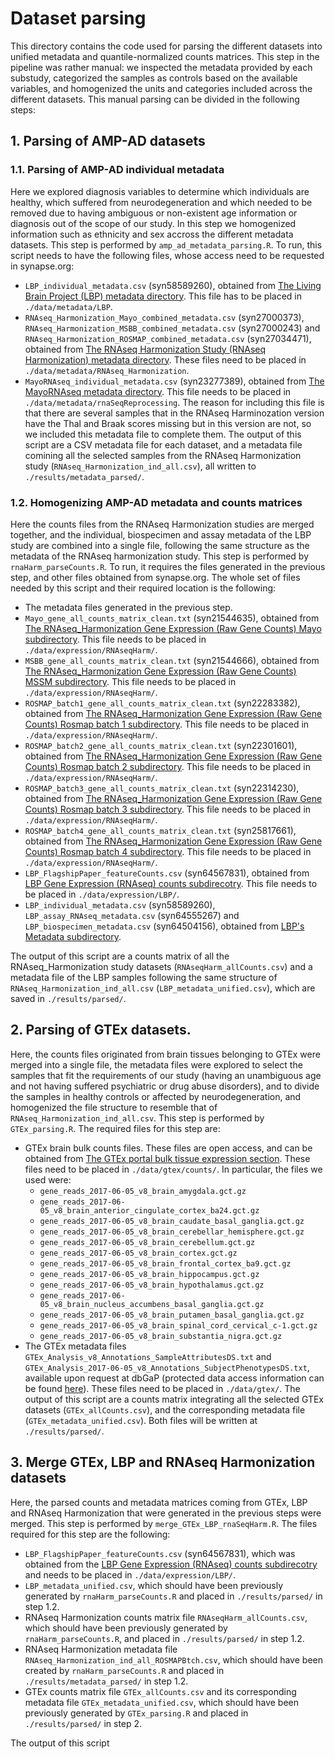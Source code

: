 # Dataset parsing
This directory contains the code used for parsing the different datasets into unified metadata and quantile-normalized counts matrices. This step in the pipeline was rather manual: we inspected the metadata provided by each substudy, categorized the samples as controls based on the available variables, and homogenized the units and categories included across the different datasets.
This manual parsing can be divided in the following steps:
## 1. Parsing of AMP-AD datasets
### 1.1. Parsing of AMP-AD individual metadata
Here we explored diagnosis variables to determine which individuals are healthy, which suffered from neurodegeneration and which needed to be removed due to having ambiguous or non-existent age information or diagnosis out of the scope of our study. In this step we homogenized information such as ethnicity and sex accross the different metadata datasets. This step is performed by `amp_ad_metadata_parsing.R`. To run, this script needs to have the following files, whose access need to be requested in synapse.org:
- `LBP_individual_metadata.csv` (syn58589260), obtained from [The Living Brain Project (LBP) metadata directory](https://www.synapse.org/Synapse:syn27127033). This file has to be placed in `./data/metadata/LBP`.
- `RNAseq_Harmonization_Mayo_combined_metadata.csv` (syn27000373), `RNAseq_Harmonization_MSBB_combined_metadata.csv` (syn27000243) and `RNAseq_Harmonization_ROSMAP_combined_metadata.csv` (syn27034471), obtained from [The RNAseq Harmonization Study (RNAseq Harmonization) metadata directory](https://www.synapse.org/Synapse:syn27000096). These files need to be placed in `./data/metadata/RNAseq_Harmonization`.
- `MayoRNAseq_individual_metadata.csv` (syn23277389), obtained from [The MayoRNAseq metadata directory](https://www.synapse.org/Synapse:syn23634010). This file needs to be placed in `./data/metadata/rnaSeqReprocessing`. The reason for including this file is that there are several samples that in the RNAseq Harminozation version have the Thal and Braak scores missing but in this version are not, so we included this metadata file to complete them.
The output of this script are a CSV metadata file for each dataset, and a metadata file comining all the selected samples from the RNAseq Harmonization study (`RNAseq_Harmonization_ind_all.csv`), all written to `./results/metadata_parsed/`.
### 1.2. Homogenizing AMP-AD metadata and counts matrices
Here the counts files from the RNAseq Harmonization studies are merged together, and the individual, biospecimen and assay metadata of the LBP study are combined into a single file, following the same structure as the metadata of the RNAseq harmonization study. This step is performed by `rnaHarm_parseCounts.R`. To run, it requires the files generated in the previous step, and other files obtained from synapse.org. The whole set of files needed by this script and their required location  is the following:
- The metadata files generated in the previous step.
- `Mayo_gene_all_counts_matrix_clean.txt` (syn21544635), obtained from [The RNAseq_Harmonization Gene Expression (Raw Gene Counts) Mayo subdirectory](https://www.synapse.org/Synapse:syn20825471). This file needs to be placed in `./data/expression/RNAseqHarm/`.
- `MSBB_gene_all_counts_matrix_clean.txt` (syn21544666), obtained from [The RNAseq_Harmonization Gene Expression (Raw Gene Counts) MSSM subdirectory](https://www.synapse.org/Synapse:syn20957610). This file needs to be placed in `./data/expression/RNAseqHarm/`.
- `ROSMAP_batch1_gene_all_counts_matrix_clean.txt` (syn22283382), obtained from [The RNAseq_Harmonization Gene Expression (Raw Gene Counts) Rosmap batch 1 subdirectory](https://www.synapse.org/Synapse:syn22279877). This file needs to be placed in `./data/expression/RNAseqHarm/`.
- `ROSMAP_batch2_gene_all_counts_matrix_clean.txt` (syn22301601), obtained from [The RNAseq_Harmonization Gene Expression (Raw Gene Counts) Rosmap batch 2 subdirectory](https://www.synapse.org/Synapse:syn22296752). This file needs to be placed in `./data/expression/RNAseqHarm/`.
- `ROSMAP_batch3_gene_all_counts_matrix_clean.txt` (syn22314230), obtained from [The RNAseq_Harmonization Gene Expression (Raw Gene Counts) Rosmap batch 3 subdirectory](https://www.synapse.org/Synapse:syn22300974). This file needs to be placed in `./data/expression/RNAseqHarm/`.
- `ROSMAP_batch4_gene_all_counts_matrix_clean.txt` (syn25817661), obtained from [The RNAseq_Harmonization Gene Expression (Raw Gene Counts) Rosmap batch 4 subdirectory](https://www.synapse.org/Synapse:syn25810549). This file needs to be placed in `./data/expression/RNAseqHarm/`.
- `LBP_FlagshipPaper_featureCounts.csv` (syn64567831), obtained from [LBP Gene Expression (RNAseq) counts subdirecotry](https://www.synapse.org/Synapse:syn52132890). This file needs to be placed in `./data/expression/LBP/`.
- `LBP_individual_metadata.csv` (syn58589260), `LBP_assay_RNAseq_metadata.csv` (syn64555267) and `LBP_biospecimen_metadata.csv` (syn64504156), obtained from [LBP's Metadata subdirectory](https://www.synapse.org/Synapse:syn27127033).

The output of this script are a counts matrix of all the RNAseq_Harmonization study datasets (`RNAseqHarm_allCounts.csv`) and a metadata file of the LBP samples following the same structure of `RNAseq_Harmonization_ind_all.csv` (`LBP_metadata_unified.csv`), which are saved in `./results/parsed/`.
## 2. Parsing of GTEx datasets.
Here, the counts files originated from brain tissues belonging to GTEx were merged into a single file, the metadata files were explored to select the samples that fit the requirements of our study (having an unambiguous age and not having suffered psychiatric or drug abuse disorders), and to divide the samples in healthy controls or affected by neurodegeneration, and homogenized the file structure to resemble that of `RNAseq_Harmonization_ind_all.csv`. This step is performed by `GTEx_parsing.R`. The required files for this step are:
- GTEx brain bulk counts files. These files are open access, and can be obtained from [The GTEx portal bulk tissue expression section](https://www.gtexportal.org/home/downloads/adult-gtex/bulk_tissue_expression). These files need to be placed in `./data/gtex/counts/`. In particular, the files we used were:
    - `gene_reads_2017-06-05_v8_brain_amygdala.gct.gz`
    - `gene_reads_2017-06-05_v8_brain_anterior_cingulate_cortex_ba24.gct.gz`
    - `gene_reads_2017-06-05_v8_brain_caudate_basal_ganglia.gct.gz`
    - `gene_reads_2017-06-05_v8_brain_cerebellar_hemisphere.gct.gz`
    - `gene_reads_2017-06-05_v8_brain_cerebellum.gct.gz`
    - `gene_reads_2017-06-05_v8_brain_cortex.gct.gz`
    - `gene_reads_2017-06-05_v8_brain_frontal_cortex_ba9.gct.gz`
    - `gene_reads_2017-06-05_v8_brain_hippocampus.gct.gz`
    - `gene_reads_2017-06-05_v8_brain_hypothalamus.gct.gz`
    - `gene_reads_2017-06-05_v8_brain_nucleus_accumbens_basal_ganglia.gct.gz`
    - `gene_reads_2017-06-05_v8_brain_putamen_basal_ganglia.gct.gz`
    - `gene_reads_2017-06-05_v8_brain_spinal_cord_cervical_c-1.gct.gz`
    - `gene_reads_2017-06-05_v8_brain_substantia_nigra.gct.gz`
- The GTEx metadata files `GTEx_Analysis_v8_Annotations_SampleAttributesDS.txt` and `GTEx_Analysis_2017-06-05_v8_Annotations_SubjectPhenotypesDS.txt`, available upon request at dbGaP (protected data access information can be found [here](https://www.gtexportal.org/home/protectedDataAccess)). These files need to be placed in `./data/gtex/`.
The output of this script are a counts matrix integrating all the selected GTEx datasets (`GTEx_allCounts.csv`), and the corresponding metadata file (`GTEx_metadata_unified.csv`). Both files will be written at `./results/parsed/`.
## 3. Merge GTEx, LBP and RNAseq Harmonization datasets
Here, the parsed counts and metadata matrices coming from GTEx, LBP and RNAseq Harmonization that were generated in the previous steps were merged. This step is performed by `merge_GTEx_LBP_rnaSeqHarm.R`. The files required for this step are the following:
- `LBP_FlagshipPaper_featureCounts.csv` (syn64567831), which was obtained from the [LBP Gene Expression (RNAseq) counts subdirecotry](https://www.synapse.org/Synapse:syn52132890) and needs to be placed in `./data/expression/LBP/`.
- `LBP_metadata_unified.csv`, which should have been previously generated by `rnaHarm_parseCounts.R` and placed in `./results/parsed/` in step 1.2.
- RNAseq Harmonization counts matrix file `RNAseqHarm_allCounts.csv`, which should have been previously generated by `rnaHarm_parseCounts.R`, and placed in `./results/parsed/` in step 1.2.
- RNAseq Harmonization metadata file `RNAseq_Harmonization_ind_all_ROSMAPBtch.csv`, which should have been created by `rnaHarm_parseCounts.R` and placed in `./results/metadata_parsed/` in step 1.2.
- GTEx counts matrix file `GTEx_allCounts.csv` and its corresponding metadata file `GTEx_metadata_unified.csv`, which should have been previously generated by `GTEx_parsing.R` and placed in `./results/parsed/` in step 2.

The output of this script 


